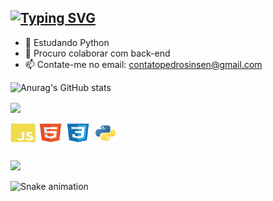 ## [![Typing SVG](https://readme-typing-svg.demolab.com?font=Fira+Code&weight=500&duration=3000&pause=400&width=435&lines=Ol%C3%A1%2C+meu+nome+%C3%A9+Pedro;Bem+vindo+ao+meu+perfil+do+Github!;Desenvolvo+com+front-end)](https://git.io/typing-svg)

- 🌱 Estudando Python
- 👯 Procuro colaborar com back-end
- 📫 Contate-me no email: contatopedrosinsen@gmail.com

![Anurag's GitHub stats](https://github-readme-stats.vercel.app/api?username=pedrosinsenp&show_icons=true&theme=transparent)

<a href="https://github.com/pedrosinsenp">
  <img height=200 align="center" src="https://github-readme-stats.vercel.app/api/top-langs?username=pedrosinsenp&layout=compact&langs_count=8&card_width=320" />
</a>

<div style="display: inline_block"><br>
  <img align="center" alt="Pedro-Js" height="30" width="40" src="https://raw.githubusercontent.com/devicons/devicon/master/icons/javascript/javascript-plain.svg">
  <img align="center" alt="Pedro-HTML" height="30" width="40" src="https://raw.githubusercontent.com/devicons/devicon/master/icons/html5/html5-original.svg">
  <img align="center" alt="Pedro-CSS" height="30" width="40" src="https://raw.githubusercontent.com/devicons/devicon/master/icons/css3/css3-original.svg">
  <img align="center" alt="Pedro-Python" height="30" width="40" src="https://raw.githubusercontent.com/devicons/devicon/master/icons/python/python-original.svg">
</div>

 ##

<div> 
  <a href="https://www.instagram.com/pontos2_/" target="_blank" rel="external"><img src="https://img.shields.io/badge/-Instagram-%23E4405F?style=for-the-badge&logo=instagram&logoColor=white" target="_blank" rel="extenal"></a>
</div>

![Snake animation](https://github.com/danielbped/danielbped/blob/output/github-contribution-grid-snake.svg)
